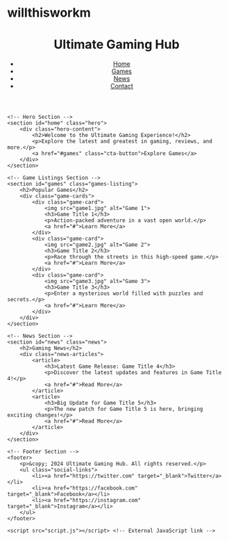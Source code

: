 # willthisworkm
<!DOCTYPE html>
<html lang="en">

<head>
    <meta charset="UTF-8">
    <meta name="viewport" content="width=device-width, initial-scale=1.0">
    <meta http-equiv="X-UA-Compatible" content="ie=edge">
    <title>Ultimate Gaming Hub</title>
    <link rel="stylesheet" href="styles.css"> <!-- External stylesheet link -->
    <link href="https://fonts.googleapis.com/css2?family=Roboto:wght@400;700&display=swap" rel="stylesheet">
</head>

<body>
    <!-- Header Section -->
    <header>
        <div class="logo">
            <h1>Ultimate Gaming Hub</h1>
        </div>
        <nav>
            <ul>
                <li><a href="#home">Home</a></li>
                <li><a href="#games">Games</a></li>
                <li><a href="#news">News</a></li>
                <li><a href="#contact">Contact</a></li>
            </ul>
        </nav>
    </header>

    <!-- Hero Section -->
    <section id="home" class="hero">
        <div class="hero-content">
            <h2>Welcome to the Ultimate Gaming Experience!</h2>
            <p>Explore the latest and greatest in gaming, reviews, and more.</p>
            <a href="#games" class="cta-button">Explore Games</a>
        </div>
    </section>

    <!-- Game Listings Section -->
    <section id="games" class="games-listing">
        <h2>Popular Games</h2>
        <div class="game-cards">
            <div class="game-card">
                <img src="game1.jpg" alt="Game 1">
                <h3>Game Title 1</h3>
                <p>Action-packed adventure in a vast open world.</p>
                <a href="#">Learn More</a>
            </div>
            <div class="game-card">
                <img src="game2.jpg" alt="Game 2">
                <h3>Game Title 2</h3>
                <p>Race through the streets in this high-speed game.</p>
                <a href="#">Learn More</a>
            </div>
            <div class="game-card">
                <img src="game3.jpg" alt="Game 3">
                <h3>Game Title 3</h3>
                <p>Enter a mysterious world filled with puzzles and secrets.</p>
                <a href="#">Learn More</a>
            </div>
        </div>
    </section>

    <!-- News Section -->
    <section id="news" class="news">
        <h2>Gaming News</h2>
        <div class="news-articles">
            <article>
                <h3>Latest Game Release: Game Title 4</h3>
                <p>Discover the latest updates and features in Game Title 4!</p>
                <a href="#">Read More</a>
            </article>
            <article>
                <h3>Big Update for Game Title 5</h3>
                <p>The new patch for Game Title 5 is here, bringing exciting changes!</p>
                <a href="#">Read More</a>
            </article>
        </div>
    </section>

    <!-- Footer Section -->
    <footer>
        <p>&copy; 2024 Ultimate Gaming Hub. All rights reserved.</p>
        <ul class="social-links">
            <li><a href="https://twitter.com" target="_blank">Twitter</a></li>
            <li><a href="https://facebook.com" target="_blank">Facebook</a></li>
            <li><a href="https://instagram.com" target="_blank">Instagram</a></li>
        </ul>
    </footer>

    <script src="script.js"></script> <!-- External JavaScript link -->
</body>

</html>
